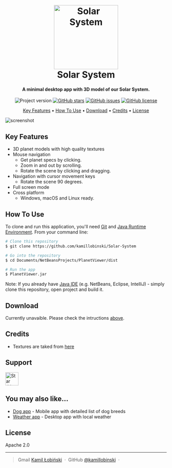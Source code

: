 <h1 align="center">
  <br>
  <img src="https://github.com/kamillobinski/Solar-System/blob/master/preview/solar-system-logo.png?raw=true" alt="Solar System" width="200">
  <br>
  Solar System
  <br>
</h1>

<h4 align="center">A minimal desktop app with 3D model of our Solar System.</h4>

<p align="center">
<img alt="Project version" src="https://img.shields.io/badge/version-1.0.0-orange">
<a href="https://github.com/kamillobinski/Solar-System/stargazers"> <img alt="GitHub stars" src="https://img.shields.io/github/stars/kamillobinski/Solar-System"></a>
<a href="https://github.com/kamillobinski/Solar-System/issues"> <img alt="GitHub issues" src="https://img.shields.io/github/issues/kamillobinski/Solar-System"></a>
<a href="https://github.com/kamillobinski/Solar-System/blob/master/LICENSE"> <img alt="GitHub license" src="https://img.shields.io/github/license/kamillobinski/Solar-System"></a>
</p>

<p align="center">
  <a href="#key-features">Key Features</a> •
  <a href="#how-to-use">How To Use</a> •
  <a href="#download">Download</a> •
  <a href="#credits">Credits</a> •
  <a href="#license">License</a>
</p>

![screenshot](https://github.com/kamillobinski/Solar-System/blob/master/preview/solar-system-preview.gif?raw=true)

## Key Features

* 3D planet models with high quality textures
* Mouse navigation 
  - Get planet specs by clicking.
  - Zoom in and out by scrolling.
  - Rotate the scene by clicking and dragging.
* Navigation with cursor movement keys
  - Rotate the scene 90 degrees.
* Full screen mode
* Cross platform 
  - Windows, macOS and Linux ready.

## How To Use

To clone and run this application, you'll need [Git](https://git-scm.com) and [Java Runtime Environment](https://www.java.com/en/download/). From your command line:

```bash
# Clone this repository
$ git clone https://github.com/kamillobinski/Solar-System

# Go into the repository
$ cd Documents/NetBeansProjects/PlanetViewer/dist

# Run the app
$ PlanetViewer.jar
```

Note: If you already have [Java IDE](https://netbeans.apache.org/download/index.html) (e.g. NetBeans, Eclipse, IntelliJ) - simply clone this repository, open project and build it.


## Download

Currently unavaible. Please check the intructions [above](#how-to-use).

## Credits

- Textures are taked from [here](https://www.solarsystemscope.com/textures/)

## Support

<!-- Place this tag where you want the button to render. -->
<img src="https://github.com/kamillobinski/Solar-System/blob/master/preview/leave-a-star.png?raw=true" alt="Star this project" height= "41px">

## You may also like...

- [Dog app](https://github.com/kamillobinski/Dog-App) - Mobile app with detailed list of dog breeds
- [Weather app](https://github.com/kamillobinski/Weather-App) - Desktop app with local weather

## License

Apache 2.0

---

> Gmail [Kamil Łobiński](mailto:kamilobinski@gmail.com) &nbsp;&middot;&nbsp;
> GitHub [@kamillobinski](https://github.com/kamillobinski) &nbsp;&middot;&nbsp;

